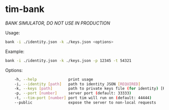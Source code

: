 # tim-bank

*BANK SIMULATOR, DO NOT USE IN PRODUCTION*

Usage:
```bash
bank -i ./identity.json -k ./keys.json <options>
```

Example:
```bash
bank -i ./identity.json -k ./keys.json -p 12345 -t 54321
```

Options:
```bash
    -h, --help              print usage
    -i, --identity [path]   path to identity JSON [REQUIRED]
    -k, --keys [path]       path to private keys file (for identity) [REQUIRED]
    -p, --port [number]     server port (default: 33333)
    -t, --tim-port [number] port tim will run on (default: 44444)
    --public                expose the server to non-local requests
```
